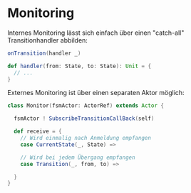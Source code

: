 # Monitoring

Internes Monitoring lässt sich einfach über einen "catch-all" Transitionhandler abbilden:

```scala
onTransition(handler _)

def handler(from: State, to: State): Unit = {
  // ...
}
```

Externes Monitoring ist über einen separaten Aktor möglich:

```scala
class Monitor(fsmActor: ActorRef) extends Actor {

  fsmActor ! SubscribeTransitionCallBack(self)

  def receive = {
    // Wird einmalig nach Anmeldung empfangen
    case CurrentState(_, State) =>

    // Wird bei jedem Übergang empfangen
    case Transition(_, from, to) =>

  }
}
```
